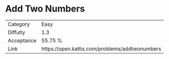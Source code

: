 # Add Two Numbers

<table>
    <tr>
        <td>Category</td>
        <td>Easy</td>
    </tr>
    <tr>
        <td>Diffulty</td>
        <td>1.3</td>
    </tr>
    <tr>
        <td>Acceptance</td>
        <td>55.75 %</td>
    </tr>
    <tr>
        <td>Link</td>
        <td>https://open.kattis.com/problems/addtwonumbers</td>
    </tr>
</table>